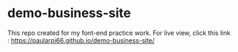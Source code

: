 # demo-business-site
This repo created for my font-end practice work.
For live view, click this link : https://paularpi66.github.io/demo-business-site/
